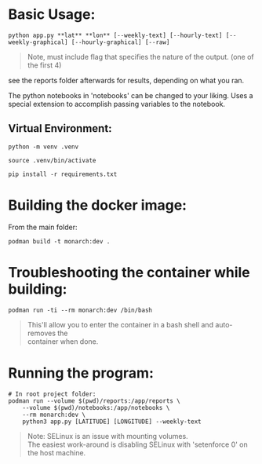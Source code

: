 # Basic Usage:
```
python app.py **lat** **lon** [--weekly-text] [--hourly-text] [--weekly-graphical] [--hourly-graphical] [--raw]
```
> Note, must include flag that specifies the nature of the output.  (one of the first 4)

see the reports folder afterwards for results, depending on what you ran.

The python notebooks in 'notebooks' can be changed to your liking.  Uses a special extension to accomplish passing variables to the notebook.

## Virtual Environment:
```
python -m venv .venv

source .venv/bin/activate

pip install -r requirements.txt
```

# Building the docker image:
From the main folder:
```
podman build -t monarch:dev .
```

# Troubleshooting the container while building:
```
podman run -ti --rm monarch:dev /bin/bash
```
> This'll allow you to enter the container in a bash shell and auto-removes the <br>
> container when done.

# Running the program:
```
# In root project folder:
podman run --volume $(pwd)/reports:/app/reports \
    --volume $(pwd)/notebooks:/app/notebooks \
    --rm monarch:dev \
    python3 app.py [LATITUDE] [LONGITUDE] --weekly-text
```
> Note: SELinux is an issue with mounting volumes. <br>
> The easiest work-around is disabling SELinux with 'setenforce 0' on the host machine.
